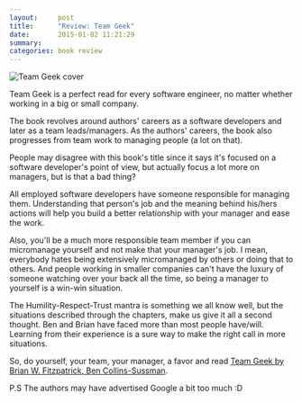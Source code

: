 ```yaml
---
layout:     post
title:      "Review: Team Geek"
date:       2015-01-02 11:21:29
summary:
categories: book review
---
```


![Team Geek cover](http://akamaicovers.oreilly.com/images/0636920018025/lrg.jpg "Team Geek cover")


Team Geek is a perfect read for every software engineer, no matter whether working in a big or small company.

The book revolves around authors' careers as a software developers and later as a team leads/managers. As the authors' careers, the book also progresses from team work to managing people (a lot on that).

People may disagree with this book's title since it says it's focused on a software developer's point of view, but actually focus a lot more on managers, but is that a bad thing?

All employed software developers have someone responsible for managing them. Understanding that person's job and the meaning behind his/hers actions will help you build a better relationship with your manager and ease the work.

Also, you'll be a much more responsible team member if you can micromanage yourself and not make that your manager's job. I mean, everybody hates being extensively micromanaged by others or doing that to others. And people working in smaller companies can't have the luxury of someone watching over your back all the time, so being a manager to yourself is a win-win situation.

The Humility-Respect-Trust mantra is something we all know well, but the situations described through the chapters, make us give it all a second thought. Ben and Brian have faced more than most people have/will. Learning from their experience is a sure way to make the right call in more situations.



So, do yourself, your team, your manager, a favor and read [Team Geek by Brian W. Fitzpatrick, Ben Collins-Sussman](https://shop.oreilly.com/product/0636920018025.do).


P.S The authors may have advertised Google a bit too much :D
